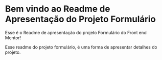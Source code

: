 # Bem vindo ao Readme de Apresentação do Projeto Formulário #
Esse é o Readme de apresentação do projeto Formulário do Front end Mentor!

Esse readme do projeto formulário, é uma forma de apresentar detalhes do projeto. 